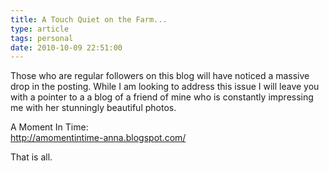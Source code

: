 ```yaml
---
title: A Touch Quiet on the Farm...
type: article
tags: personal
date: 2010-10-09 22:51:00
---
```


Those who are regular followers on this blog will have noticed a massive drop in the posting. While I am looking to address this issue I will leave you with a pointer to a a blog of a friend of mine who is constantly impressing me with her stunningly beautiful photos.

A Moment In Time:<br /><a href="http://amomentintime-anna.blogspot.com/">http://amomentintime-anna.blogspot.com/</a>

That is all.
